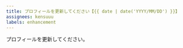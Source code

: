 ```yaml
---
title: プロフィールを更新してください【{{ date | date('YYYY/MM/DD') }}】
assignees: kensuuu
labels: enhancement
---
```


プロフィールを更新してください。